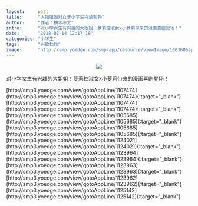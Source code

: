 ```yaml
---
layout:     post
title:      "大姐姐她对女子小学生兴致勃勃"
author:     "作者：柚木凉太"
intro:      "对小学女生有兴趣的大姐姐！萝莉控淑女x小萝莉带来的漫画喜剧登场！"
date:       "2018-02-14 12:17:18"
categories: "小学生"
tags:       "兴致勃勃"
image:      "http://smp.yoedge.com/smp-app/resource/viewImage/1003605appline.png"
---
```

<div style="text-align: center">
<p><img src="http://smp.yoedge.com/smp-app/resource/viewImage/1003605appline.png"/></p>
</div>
<p class="post-meta">
<span>对小学女生有兴趣的大姐姐！萝莉控淑女x小萝莉带来的漫画喜剧登场！</span>
</p>
[http://smp3.yoedge.com/view/gotoAppLine/1107474](http://smp3.yoedge.com/view/gotoAppLine/1107474){:target="_blank"}
[http://smp3.yoedge.com/view/gotoAppLine/1107474](http://smp3.yoedge.com/view/gotoAppLine/1107474){:target="_blank"}
[http://smp3.yoedge.com/view/gotoAppLine/1105685](http://smp3.yoedge.com/view/gotoAppLine/1105685){:target="_blank"}
[http://smp3.yoedge.com/view/gotoAppLine/1105685](http://smp3.yoedge.com/view/gotoAppLine/1105685){:target="_blank"}
[http://smp3.yoedge.com/view/gotoAppLine/1124021](http://smp3.yoedge.com/view/gotoAppLine/1124021){:target="_blank"}
[http://smp3.yoedge.com/view/gotoAppLine/1123964](http://smp3.yoedge.com/view/gotoAppLine/1123964){:target="_blank"}
[http://smp3.yoedge.com/view/gotoAppLine/1123963](http://smp3.yoedge.com/view/gotoAppLine/1123963){:target="_blank"}
[http://smp3.yoedge.com/view/gotoAppLine/1123962](http://smp3.yoedge.com/view/gotoAppLine/1123962){:target="_blank"}
[http://smp3.yoedge.com/view/gotoAppLine/1125142](http://smp3.yoedge.com/view/gotoAppLine/1125142){:target="_blank"}


